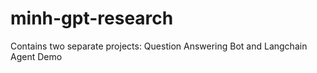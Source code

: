 # minh-gpt-research
Contains two separate projects: Question Answering Bot and Langchain Agent Demo
